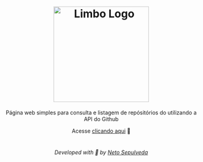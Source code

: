 <h1 align="center">
  <img src="https://i.imgur.com/pJIgWv7.png" alt="Limbo Logo" width="250">
</h1>

<div align="center">
  <p>Página web simples para consulta e listagem de repósitórios do utilizando a API do Github</p>
</div>

<p align="center">
  Acesse <a href="https://netosep.github.io/github-search/">clicando aqui</a> 🖤
</p>

#

<p align="center">
  <i>Developed with 🖤 by <a href="https://github.com/netosep" >Neto Sepulveda</a></i>
</p>
